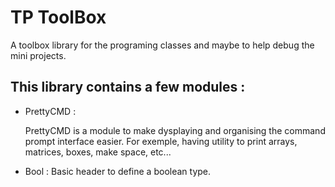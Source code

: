 # TP ToolBox

A toolbox library for the programing classes and maybe to help debug the mini projects.

## This library contains a few modules :

- PrettyCMD :

    PrettyCMD is a module to make dysplaying and organising the command prompt interface easier. For exemple, having utility to print arrays, matrices, boxes, make space, etc...


- Bool : 
    Basic header to define a boolean type.
